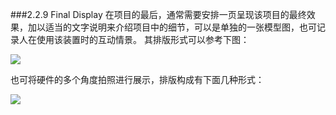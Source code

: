 ###2.2.9 Final Display
在项目的最后，通常需要安排一页呈现该项目的最终效果，加以适当的文字说明来介绍项目中的细节，可以是单独的一张模型图，也可记录人在使用该装置时的互动情景。
其排版形式可以参考下图：





![](http://kitpic.makebi.net/ixd/2_9.jpg)

也可将硬件的多个角度拍照进行展示，排版构成有下面几种形式：

![](http://kitpic.makebi.net/ixd/2_9_2.jpg)